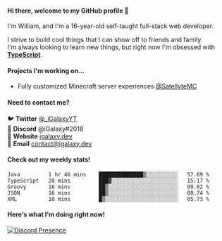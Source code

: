 #### Hi there, welcome to my GitHub profile 👋
I'm William, and I'm a 16-year-old self-taught full-stack web developer.

I strive to build cool things that I can show off to friends and family. \
I'm always looking to learn new things, but right now I'm obsessed with **[TypeScript](https://www.typescriptlang.org/)**.

#### Projects I'm working on...
- Fully customized Minecraft server experiences [@SatellyteMC](https://github.com/SatellyteMC)

#### Need to contact me?
🐦 **Twitter** [@\_iGalaxyYT](https://twitter.com/_iGalaxyYT) \
💬 **Discord** @iGalaxy#2018 \
🚀 **Website** [igalaxy.dev](https://igalaxy.dev) \
📧 **Email** [contact@igalaxy.dev](mailto://contact@igalaxy.dev)

#### Check out my weekly stats!
<!--START_SECTION:waka-->
```text
Java         1 hr 46 mins    ██████████████▒░░░░░░░░░░   57.69 % 
TypeScript   28 mins         ███▓░░░░░░░░░░░░░░░░░░░░░   15.17 % 
Groovy       16 mins         ██▒░░░░░░░░░░░░░░░░░░░░░░   09.02 % 
JSON         16 mins         ██▒░░░░░░░░░░░░░░░░░░░░░░   08.74 % 
XML          10 mins         █▒░░░░░░░░░░░░░░░░░░░░░░░   05.73 % 
```
<!--END_SECTION:waka-->

#### Here's what I'm doing right now!
[![Discord Presence](https://lanyard-profile-readme.vercel.app/api/182292736790102017)](https://igalaxy.dev)
<!--
**iGalaxyYT/iGalaxyYT** is a ✨ _special_ ✨ repository because its `README.md` (this file) appears on your GitHub profile.

Here are some ideas to get you started:

- 🔭 I’m currently working on ...
- 🌱 I’m currently learning ...
- 👯 I’m looking to collaborate on ...
- 🤔 I’m looking for help with ...
- 💬 Ask me about ...
- 📫 How to reach me: ...
- 😄 Pronouns: ...
- ⚡ Fun fact: ...
-->

